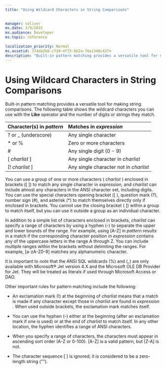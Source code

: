 ```yaml
---
title: "Using Wildcard Characters in String Comparisons"
 
 
manager: soliver
ms.date: 3/9/2015
ms.audience: Developer
ms.topic: reference
  
localization_priority: Normal
ms.assetid: 37dda2b8-c710-4f73-bb2a-76a1348c42fe
description: "Built-in pattern matching provides a versatile tool for making string comparisons. The following table shows the wildcard characters you can use with the Like operator and the number of digits or strings they match."
---
```


# Using Wildcard Characters in String Comparisons

Built-in pattern matching provides a versatile tool for making string comparisons. The following table shows the wildcard characters you can use with the **Like** operator and the number of digits or strings they match. 
  
|**Character(s) in  *pattern***|**Matches in  *expression***|
|:-----|:-----|
|? or _ (underscore)  <br/> |Any single character  <br/> |
|\* or %  <br/> |Zero or more characters  <br/> |
|#  <br/> |Any single digit (0 - 9)  <br/> |
|[ *charlist*  ]  <br/> |Any single character in  *charlist*  <br/> |
|[! *charlist*  ]  <br/> |Any single character not in  *charlist*  <br/> |
   
You can use a group of one or more characters ( *charlist*  ) enclosed in brackets ([ ]) to match any single character in  *expression,*  and  *charlist*  can include almost any characters in the ANSI character set, including digits. You can use the special characters opening bracket ([ ), question mark (?), number sign (#), and asterisk (*) to match themselves directly only if enclosed in brackets. You cannot use the closing bracket ( ]) within a group to match itself, but you can use it outside a group as an individual character. 
  
In addition to a simple list of characters enclosed in brackets,  *charlist*  can specify a range of characters by using a hyphen (-) to separate the upper and lower bounds of the range. For example, using [A-Z] in  *pattern*  results in a match if the corresponding character position in  *expression*  contains any of the uppercase letters in the range A through Z. You can include multiple ranges within the brackets without delimiting the ranges. For example, [a-zA-Z0-9] matches any alphanumeric character. 
  
It is important to note that the ANSI SQL wildcards (%) and (_) are only available with Microsoft® Jet version 4.X and the Microsoft OLE DB Provider for Jet. They will be treated as literals if used through Microsoft Access or DAO.
  
Other important rules for pattern matching include the following:
  
- An exclamation mark (!) at the beginning of  *charlist*  means that a match is made if any character except those in  *charlist*  are found in  *expression*  . When used outside brackets, the exclamation mark matches itself. 
    
- You can use the hyphen (-) either at the beginning (after an exclamation mark if one is used) or at the end of  *charlist*  to match itself. In any other location, the hyphen identifies a range of ANSI characters. 
    
- When you specify a range of characters, the characters must appear in ascending sort order (A-Z or 0-100). [A-Z] is a valid pattern, but [Z-A] is not.
    
- The character sequence [ ] is ignored; it is considered to be a zero-length string ("").
    

